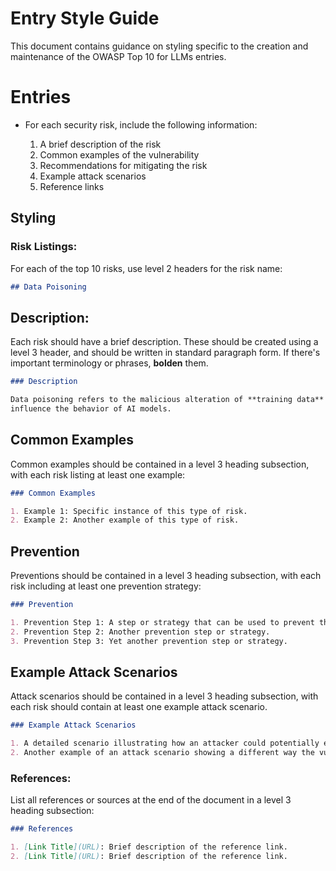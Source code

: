 # Entry Style Guide

This document contains guidance on styling specific to the creation and
maintenance of the OWASP Top 10 for LLMs entries.

<!-- TODO: complete this -->

# Entries

* For each security risk, include the following information:

  1. A brief description of the risk
  2. Common examples of the vulnerability
  3. Recommendations for mitigating the risk
  4. Example attack scenarios
  5. Reference links


## Styling

### Risk Listings:

For each of the top 10 risks, use level 2 headers for the risk name:

```markdown
## Data Poisoning
```

## Description:

Each risk should have a brief description. These should be created using a
level 3 header, and should be written in standard paragraph form.
If there's important terminology or phrases, **bolden** them.

```markdown
### Description

Data poisoning refers to the malicious alteration of **training data** to
influence the behavior of AI models.
```

## Common Examples

Common examples should be contained in a level 3 heading subsection, with each
risk listing at least one example:

```markdown
### Common Examples

1. Example 1: Specific instance of this type of risk.
2. Example 2: Another example of this type of risk.
```

## Prevention

Preventions should be contained in a level 3 heading subsection, with each
risk including at least one prevention strategy:

```markdown
### Prevention

1. Prevention Step 1: A step or strategy that can be used to prevent the vulnerability or mitigate its effects.
2. Prevention Step 2: Another prevention step or strategy.
3. Prevention Step 3: Yet another prevention step or strategy.
```

## Example Attack Scenarios

Attack scenarios should be contained in a level 3 heading subsection, with each
risk should contain at least one example attack scenario.

```markdown
### Example Attack Scenarios

1. A detailed scenario illustrating how an attacker could potentially exploit this vulnerability, including the attacker's actions and the potential outcomes.
2. Another example of an attack scenario showing a different way the vulnerability could be exploited.
```

### References:
List all references or sources at the end of the document in a level 3 heading subsection:

```markdown
### References

1. [Link Title](URL): Brief description of the reference link.
2. [Link Title](URL): Brief description of the reference link.
```
